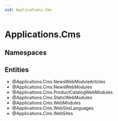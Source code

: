 ```yaml
---
uid: Applications.Cms
---
```

# Applications.Cms

## Namespaces

## Entities
- @Applications.Cms.NewsWebModuleArticles  
- @Applications.Cms.NewsWebModules  
- @Applications.Cms.ProductCatalogWebModules  
- @Applications.Cms.StaticWebModules  
- @Applications.Cms.WebModules  
- @Applications.Cms.WebSiteLanguages  
- @Applications.Cms.WebSites  


